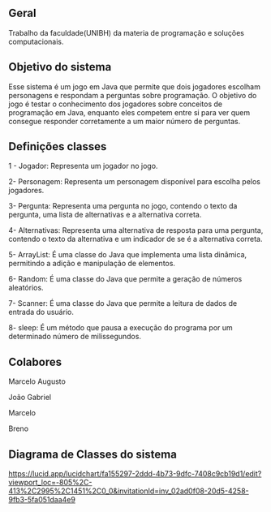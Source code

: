 ## Geral
Trabalho da faculdade(UNIBH) da materia de programação e soluções computacionais.

## Objetivo do sistema
Esse sistema é um jogo em Java que permite que dois jogadores escolham personagens e respondam a perguntas sobre programação. O objetivo do jogo é testar o conhecimento dos jogadores sobre conceitos de programação em Java, enquanto eles competem entre si para ver quem consegue responder corretamente a um maior número de perguntas.

## Definições classes
1 - Jogador: Representa um jogador no jogo. 

2- Personagem: Representa um personagem disponível para escolha pelos jogadores. 

3- Pergunta: Representa uma pergunta no jogo, contendo o texto da pergunta, uma lista de alternativas e a alternativa correta. 

4- Alternativas: Representa uma alternativa de resposta para uma pergunta, contendo o texto da alternativa e um indicador de se é a alternativa correta. 

5- ArrayList: É uma classe do Java que implementa uma lista dinâmica, permitindo a adição e manipulação de elementos. 

6- Random: É uma classe do Java que permite a geração de números aleatórios. 

7- Scanner: É uma classe do Java que permite a leitura de dados de entrada do usuário. 

8- sleep: É um método que pausa a execução do programa por um determinado número de milissegundos.

## Colabores
Marcelo Augusto

João Gabriel

Marcelo

Breno

## Diagrama de Classes do sistema

https://lucid.app/lucidchart/fa155297-2ddd-4b73-9dfc-7408c9cb19d1/edit?viewport_loc=-805%2C-413%2C2995%2C1451%2C0_0&invitationId=inv_02ad0f08-20d5-4258-9fb3-5fa051daa4e9

